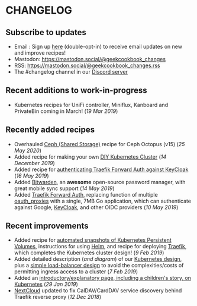 # CHANGELOG

## Subscribe to updates

* Email : Sign up [here](http://eepurl.com/dfx95n) (double-opt-in) to receive email updates on new and improve recipes!
* Mastodon: https://mastodon.social/@geekcookbook_changes
* RSS: https://mastodon.social/@geekcookbook_changes.rss
* The #changelog channel in our [Discord server](http://chat.funkypenguin.co.nz)

## Recent additions to work-in-progress

* Kubernetes recipes for UniFi controller, Miniflux, Kanboard and PrivateBin coming in March! (_19 Mar 2019_)

## Recently added recipes
* Overhauled [Ceph (Shared Storage)](https://geek-cookbook.funkypenguin.co.nz/ha-docker-swarm/shared-storage-ceph/) recipe for Ceph Octopus (v15) (_25 May 2020_) 
* Added recipe for making your own [DIY Kubernetes Cluster](https://geek-cookbook.funkypenguin.co.nz/kubernetes/diycluster/) (_14 December 2019_)
* Added recipe for [authenticating Traefik Forward Auth against KeyCloak](https://geek-cookbook.funkypenguin.co.nz/ha-docker-swarm/traefik-forward-auth/keycloak/) (_16 May 2019_)
* Added [Bitwarden](https://geek-cookbook.funkypenguin.co.nz/recipes/bitwarden/), an **awesome** open-source password manager, with great mobile sync support (_14 May 2019_)
* Added [Traefik Forward Auth](https://geek-cookbook.funkypenguin.co.nz/ha-docker-swarm/traefik-forward-auth/), replacing function of multiple [oauth_proxies](https://geek-cookbook.funkypenguin.co.nz/reference/oauth_proxy/) with a single, 7MB Go application, which can authenticate against Google, [KeyCloak](https://geek-cookbook.funkypenguin.co.nz/recipes/keycloak/), and other OIDC providers (_10 May 2019_)

## Recent improvements

* Added recipe for [automated snapshots of Kubernetes Persistent Volumes](https://geek-cookbook.funkypenguin.co.nz/kubernetes/snapshots/), instructions for using [Helm](https://geek-cookbook.funkypenguin.co.nz/kubernetes/helm/), and recipe for deploying [Traefik](https://geek-cookbook.funkypenguin.co.nz/kubernetes/traefik/), which completes the Kubernetes cluster design! (_9 Feb 2019_)
* Added detailed description (_and diagram_) of our [Kubernetes design](https://geek-cookbook.funkypenguin.co.nz/kubernetes/design/), plus a [simple load-balancer design](kubernetes/loadbalancer/) to avoid the complexities/costs of permitting ingress access to a cluster (_7 Feb 2019_)
* Added an [introductory/explanatory page, including a children's story, on Kubernetes](https://geek-cookbook.funkypenguin.co.nz/kubernetes/start/) (_29 Jan 2019_)
* [NextCloud](https://geek-cookbook.funkypenguin.co.nz/recipes/nextcloud/) updated to fix CalDAV/CardDAV service discovery behind Traefik reverse proxy (_12 Dec 2018_)
